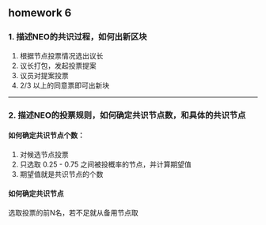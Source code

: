 ## homework 6

### 1. 描述NEO的共识过程，如何出新区块

1. 根据节点投票情况选出议长
1. 议长打包，发起投票提案
1. 议员对提案投票
1. 2/3 以上的同意票即可出新块

---

### 2. 描述NEO的投票规则，如何确定共识节点数，和具体的共识节点

#### 如何确定共识节点个数：

1. 对候选节点投票
1. 只选取 0.25 - 0.75 之间被投概率的节点，并计算期望值
1. 期望值就是共识节点的个数

#### 如何确定共识节点

选取投票的前N名，若不足就从备用节点取